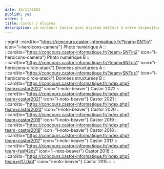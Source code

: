 ```yaml
---
date: 15/11/2023
publish: yes
ordre: 4
title: Castor / Alogrea
description: Le concours Castor avec Algorea mettent à notre disposition un [ensemble de parcours](https://castor-informatique.fr/types_contenus.html) pour s'entraîner sur des concepts logiques et numériques.
---
```


::pgrid
    ::card{to="https://concours.castor-informatique.fr/?team=SNTin1" icon="i-heroicons-camera"}
    Photo numérique A
    ::
    ::card{to="https://concours.castor-informatique.fr/?team=SNTin2" icon="i-heroicons-camera"}
    Photo numérique B
    ::
    ::card{to="https://concours.castor-informatique.fr/?team=SNTds1" icon="i-heroicons-circle-stack"}
    Données structurées A
    ::
    ::card{to="https://concours.castor-informatique.fr/?team=SNTds1" icon="i-heroicons-circle-stack"}
    Données structurées B
    ::
    ::card{to="https://concours.castor-informatique.fr/index.php?team=castor2022" icon="i-noto-beaver"}
    Castor 2022
    ::
    ::card{to="https://concours.castor-informatique.fr/index.php?team=castor2021" icon="i-noto-beaver"}
    Castor 2021
    ::
    ::card{to="https://concours.castor-informatique.fr/index.php?team=castor2020" icon="i-noto-beaver"}
    Castor 2020
    ::
    ::card{to="https://concours.castor-informatique.fr/index.php?team=castor2019" icon="i-noto-beaver"}
    Castor 2019
    ::
    ::card{to="https://concours.castor-informatique.fr/index.php?team=castor2018" icon="i-noto-beaver"}
    Castor 2018
    ::
    ::card{to="https://concours.castor-informatique.fr/index.php?team=castor2017" icon="i-noto-beaver"}
    Castor 2017
    ::
    ::card{to="https://concours.castor-informatique.fr/index.php?team=fasf42dz" icon="i-noto-beaver"}
    Castor 2016
    ::
    ::card{to="https://concours.castor-informatique.fr/index.php?team=yft7zkqt" icon="i-noto-beaver"}
    Castor 2015
    ::
::
